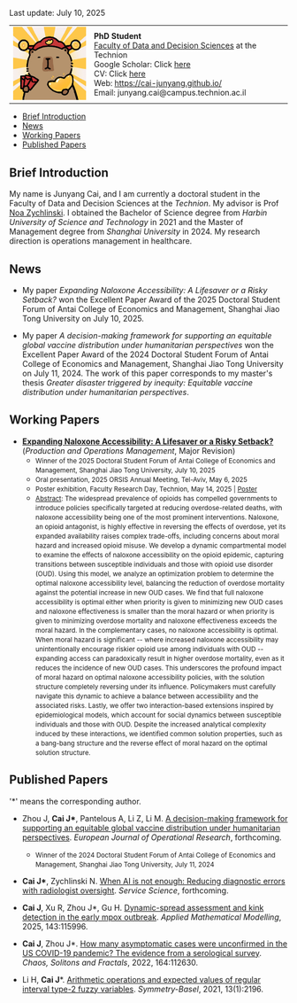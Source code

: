 Last update: July 10, 2025

<table>
<tr>
<td><img src="kapibala.png" alt="kapibala" width="150"></td>
<td>
<b>PhD Student</b><br>
<a href="https://dds.technion.ac.il/">Faculty of Data and Decision Sciences</a> at the Technion<br>   
Google Scholar: Click <a href="https://scholar.google.com/citations?hl=zh-CN&user=01RbBJYAAAAJ">here</a><br>
CV: Click <a href="https://raw.githubusercontent.com/cai-junyang/cai-junyang.github.io/main/cjy-cv.pdf">here</a><br>
Web: <a href="https://cai-junyang.github.io/">https://cai-junyang.github.io/</a><br>
Email: junyang.cai@campus.technion.ac.il<br>
</td>
</tr>
</table>

- [Brief Introduction](#brief-introduction)
- [News](#news)
- [Working Papers](#working-papers)
- [Published Papers](#published-papers)


## Brief Introduction
My name is Junyang Cai, and I am currently a doctoral student in the Faculty of Data and Decision Sciences at the *Technion*. My advisor is Prof [Noa Zychlinski](https://noazy.net.technion.ac.il/). I obtained the Bachelor of Science degree from *Harbin University of Science and Technology* in 2021 and the Master of Management degree from *Shanghai University* in 2024. My research direction is operations management in healthcare.

## News
- My paper *Expanding Naloxone Accessibility: A Lifesaver or a Risky Setback?* won the Excellent Paper Award of the 2025 Doctoral Student Forum of Antai College of Economics and Management, Shanghai Jiao Tong University on July 10, 2025.

- My paper *A decision-making framework for supporting an equitable global vaccine distribution under humanitarian perspectives* won the Excellent Paper Award of the 2024 Doctoral Student Forum of Antai College of Economics and Management, Shanghai Jiao Tong University on July 11, 2024. The work of this paper corresponds to my master's thesis *Greater disaster triggered by inequity: Equitable vaccine distribution under humanitarian perspectives*.

## Working Papers

- **[Expanding Naloxone Accessibility: A Lifesaver or a Risky Setback?](https://noazy.net.technion.ac.il/files/2025/02/Expanding-Naloxone-Accessibility_Feb2025.pdf)** (*Production and Operations Management*,  Major Revision)
   - <small>Winner of the 2025 Doctoral Student Forum of Antai College of Economics and Management, Shanghai Jiao Tong University, July 10, 2025</small>
   - <small>Oral presentation, 2025 ORSIS Annual Meeting, Tel-Aviv, May 6, 2025</small>
   - <small>Poster exhibition, Faculty Research Day, Technion, May 14, 2025 | [Poster](https://raw.githubusercontent.com/cai-junyang/cai-junyang.github.io/main/poster.pdf)</small>
   - <small><u>Abstract</u>: The widespread prevalence of opioids has compelled governments to introduce policies specifically targeted at reducing overdose-related deaths, with naloxone accessibility being one of the most prominent interventions. Naloxone, an opioid antagonist, is highly effective in reversing the effects of overdose, yet its expanded availability raises complex trade-offs, including concerns about moral hazard and increased opioid misuse. 
We develop a dynamic compartmental model to examine the effects of naloxone accessibility on the opioid epidemic, capturing transitions between susceptible individuals and those with opioid use disorder (OUD). Using this model, we analyze an optimization problem to determine the optimal naloxone accessibility level, balancing the reduction of overdose mortality against the potential increase in new OUD cases.
We find that full naloxone accessibility is optimal either when priority is given to minimizing new OUD cases and naloxone effectiveness is smaller than the moral hazard or when priority is given to minimizing overdose mortality and naloxone effectiveness exceeds the moral hazard. In the complementary cases, no naloxone accessibility is optimal.
When moral hazard is significant -- where increased naloxone accessibility may unintentionally encourage riskier opioid use among individuals with OUD -- expanding access can paradoxically result in higher overdose mortality, even as it reduces the incidence of new OUD cases. This underscores the profound impact of moral hazard on optimal naloxone accessibility policies, with the solution structure completely reversing under its influence. Policymakers must carefully navigate this dynamic to achieve a balance between accessibility and the associated risks.
Lastly, we offer two interaction-based extensions inspired by epidemiological models, which account for social dynamics between susceptible individuals and those with OUD. Despite the increased analytical complexity induced by these interactions, we identified common solution properties, such as a bang-bang structure and the reverse effect of moral hazard on the optimal solution structure.</small>

## Published Papers
'\*' means the corresponding author.

- Zhou J, **Cai J\***, Pantelous A, Li Z, Li M. [A decision-making framework for supporting an equitable global vaccine distribution under humanitarian perspectives](https://www.sciencedirect.com/science/article/pii/S0377221725003637). *European Journal of Operational Research*, forthcoming.
  - <small>Winner of the 2024 Doctoral Student Forum of Antai College of Economics and Management, Shanghai Jiao Tong University, July 11, 2024</small>

- **Cai J\***, Zychlinski N. [When AI is not enough: Reducing diagnostic errors with radiologist oversight](https://pubsonline.informs.org/doi/10.1287/serv.2024.0234). *Service Science*, forthcoming.

- **Cai J**, Xu R, Zhou J\*, Gu H. [Dynamic-spread assessment and kink detection in the early mpox outbreak](https://www.sciencedirect.com/science/article/abs/pii/S0307904X2500071X#:~:text=We%20analyze%20the%20mpox%20and%20COVID-19%20outbreaks%20in,decline%20phase%20earlier%20than%20COVID-19%2C%20despite%20weaker%20interventions.). *Applied Mathematical Modelling*, 2025, 143:115996. 

- **Cai J**, Zhou J\*. [How many asymptomatic cases were unconfirmed in the US COVID-19 pandemic? The evidence from a serological survey](https://www.sciencedirect.com/science/article/pii/S0960077922008116). *Chaos, Solitons and Fractals*, 2022, 164:112630. 

- Li H, **Cai J**\*. [Arithmetic operations and expected values of regular interval type-2 fuzzy variables](https://www.mdpi.com/2073-8994/13/11/2196). *Symmetry-Basel*, 2021, 13(1):2196.
